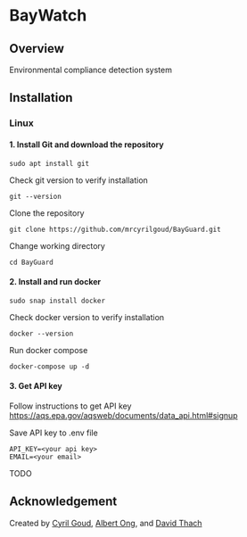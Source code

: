 # BayWatch

## Overview
Environmental compliance detection system

## Installation

### Linux
#### 1. Install Git and download the repository
```
sudo apt install git
```
Check git version to verify installation
```
git --version
```
Clone the repository
```
git clone https://github.com/mrcyrilgoud/BayGuard.git
```
Change working directory
```
cd BayGuard
```
#### 2. Install and run docker
```
sudo snap install docker
```
Check docker version to verify installation
```
docker --version
```
Run docker compose
```
docker-compose up -d
```

#### 3. Get API key
Follow instructions to get API key<br>
https://aqs.epa.gov/aqsweb/documents/data_api.html#signup

Save API key to .env file
```
API_KEY=<your api key>
EMAIL=<your email>
```

TODO


## Acknowledgement
Created by [Cyril Goud](https://github.com/mrcyrilgoud), [Albert Ong](https://github.com/Albert-C-Ong), and [David Thach](https://github.com/cloddity)